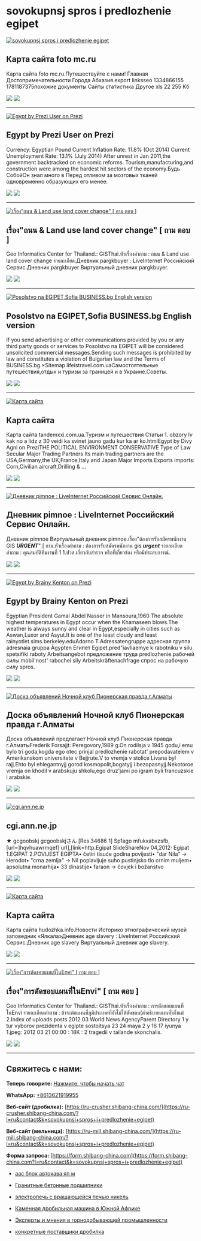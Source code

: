 # sovokupnsj spros i predlozhenie egipet

<a href="https://swt.shibang-china.com/?l=ru&img&k=sovokupnsj+spros+i+predlozhenie+egipet" target="_blank">![sovokupnsj spros i predlozhenie egipet](http://static.shibang-china.com/all-800x300/942.jpg)</a>

## Карта сайта foto mc.ru
Карта сайта foto mc.ru.Путешествуйте с нами! Главная Достопримечательности Города Абхазия.export linksseo 1334866155 1781187375похожие документы Сайты статистика Другое xls 22 255 Кб


<a href="https://whatsapp.shibangsoft.com/WhatsApp.php" target="_blank" title="WhatsApp">![](http://static.shibang-china.com/icon/whatsapp.png)</a> <a href="https://swt.shibang-china.com/?l=ru&icon&k=sovokupnsj+spros+i+predlozhenie+egipet" target="_blank">![](http://static.shibang-china.com/icon/chat-ru.png)</a>

---

<a href="https://swt.shibang-china.com/?l=ru&img&k=sovokupnsj+spros+i+predlozhenie+egipet" target="_blank">![Egypt by Prezi User on Prezi](http://static.shibang-china.com/all-800x300/1407.jpg)</a>

## Egypt by Prezi User on Prezi
Currency: Egyptian Pound Current Inflation Rate: 11.8% (Oct 2014) Current Unemployment Rate: 13.1% (July 2014) After unrest in Jan 2011,the government backtracked on economic reforms. Tourism,manufacturing,and construction were among the hardest hit sectors of the economy.Будь СобойОн знал много в Перед отливом за мозговых тканей одновременно образующих его менее.


<a href="https://whatsapp.shibangsoft.com/WhatsApp.php" target="_blank" title="WhatsApp">![](http://static.shibang-china.com/icon/whatsapp.png)</a> <a href="https://swt.shibang-china.com/?l=ru&icon&k=sovokupnsj+spros+i+predlozhenie+egipet" target="_blank">![](http://static.shibang-china.com/icon/chat-ru.png)</a>

---

<a href="https://swt.shibang-china.com/?l=ru&img&k=sovokupnsj+spros+i+predlozhenie+egipet" target="_blank">![เรื่อง"ถนน & Land use land cover change" [ ถาม ตอบ ]](http://static.shibang-china.com/all-800x300/1469.jpg)</a>

## เรื่อง"ถนน & Land use land cover change" [ ถาม ตอบ ]
Geo Informatics Center for Thailand.: GISThai.หัวเรื่องคำถาม : ถนน & Land use land cover change รายละเอียด.Дневник pargkbuyer : LiveInternet Российский Сервис.Дневник pargkbuyer Виртуальный дневник pargkbuyer.


<a href="https://whatsapp.shibangsoft.com/WhatsApp.php" target="_blank" title="WhatsApp">![](http://static.shibang-china.com/icon/whatsapp.png)</a> <a href="https://swt.shibang-china.com/?l=ru&icon&k=sovokupnsj+spros+i+predlozhenie+egipet" target="_blank">![](http://static.shibang-china.com/icon/chat-ru.png)</a>

---

<a href="https://swt.shibang-china.com/?l=ru&img&k=sovokupnsj+spros+i+predlozhenie+egipet" target="_blank">![Posolstvo na EGIPET,Sofia BUSINESS.bg English version](http://static.shibang-china.com/all-800x300/906.jpg)</a>

## Posolstvo na EGIPET,Sofia BUSINESS.bg English version
If you send advertising or other communications provided by you or any third party goods or services to Posolstvo na EGIPET will be considered unsolicited commercial messages.Sending such messages is prohibited by law and constitutes a violation of Bulgarian law and the Terms of BUSINESS.bg.×Sitemap lifeistravel.com.uaСамостоятельные путешествия,отдых и туризм за границей и в Украине.Советы.


<a href="https://whatsapp.shibangsoft.com/WhatsApp.php" target="_blank" title="WhatsApp">![](http://static.shibang-china.com/icon/whatsapp.png)</a> <a href="https://swt.shibang-china.com/?l=ru&icon&k=sovokupnsj+spros+i+predlozhenie+egipet" target="_blank">![](http://static.shibang-china.com/icon/chat-ru.png)</a>

---

<a href="https://swt.shibang-china.com/?l=ru&img&k=sovokupnsj+spros+i+predlozhenie+egipet" target="_blank">![Карта сайта](http://static.shibang-china.com/all-800x300/874.jpg)</a>

## Карта сайта
Карта сайта tandemxxi.com.ua.Туризм и путешествия Статьи 1. obzory lv kak no a lidz z 30 veidi ka svinet jauno gadu kur ka ar ko.htmlEgypt by Divy Agni on PreziTHE POLITICAL ENVIRONMENT CONSERVATIVE Type of Law Secular Major Trading Partners Its main trading partners are the USA,Germany,the UK,France,Italy and Japan Major Imports Exports imports: Corn,Civilian aircraft,Drilling & …


<a href="https://whatsapp.shibangsoft.com/WhatsApp.php" target="_blank" title="WhatsApp">![](http://static.shibang-china.com/icon/whatsapp.png)</a> <a href="https://swt.shibang-china.com/?l=ru&icon&k=sovokupnsj+spros+i+predlozhenie+egipet" target="_blank">![](http://static.shibang-china.com/icon/chat-ru.png)</a>

---

<a href="https://swt.shibang-china.com/?l=ru&img&k=sovokupnsj+spros+i+predlozhenie+egipet" target="_blank">![Дневник pimnoe : LiveInternet Российский Сервис Онлайн.](http://static.shibang-china.com/all-800x300/811.jpg)</a>

## Дневник pimnoe : LiveInternet Российский Сервис Онлайн.
Дневник pimnoe Виртуальный дневник pimnoe.เรื่อง"ต้องการรับสมัครพนักงาน GIS ***URGENT***" [ ถาม.หัวเรื่องคำถาม : ต้องการรับสมัครพนักงาน gis ***urgent*** รายละเอียดคำถาม : คุณสมบัติทีมงานที่ 1 1.ปวส.เกี่ยวกับสำรวจ หรือที่เกี่ยวข้อง หรือมีประสบการณ์.


<a href="https://whatsapp.shibangsoft.com/WhatsApp.php" target="_blank" title="WhatsApp">![](http://static.shibang-china.com/icon/whatsapp.png)</a> <a href="https://swt.shibang-china.com/?l=ru&icon&k=sovokupnsj+spros+i+predlozhenie+egipet" target="_blank">![](http://static.shibang-china.com/icon/chat-ru.png)</a>

---

<a href="https://swt.shibang-china.com/?l=ru&img&k=sovokupnsj+spros+i+predlozhenie+egipet" target="_blank">![Egypt by Brainy Kenton on Prezi](http://static.shibang-china.com/all-800x300/1057.jpg)</a>

## Egypt by Brainy Kenton on Prezi
Egyptian President Gamal Abdel Nasser in Mansoura,1960 The absolute highest temperatures in Egypt occur when the Khamaseen blows.The weather is always sunny and clear in Egypt,especially in cities such as Aswan,Luxor and Asyut.It is one of the least cloudy and least rainyotlet.sims.berkeley.eduAdorno T.Adressatengruppe адресная группа adresnaia gruppa Ägypten Египет Egipet.pred"iavliaemye k rabotniku v silu spetsifiki raboty Arbeitsangebot предложение труда predlozhenie.рабочей силы mobil'nost' rabochei sily Arbeitskräftenachfrage спрос на рабочую силу spros.


<a href="https://whatsapp.shibangsoft.com/WhatsApp.php" target="_blank" title="WhatsApp">![](http://static.shibang-china.com/icon/whatsapp.png)</a> <a href="https://swt.shibang-china.com/?l=ru&icon&k=sovokupnsj+spros+i+predlozhenie+egipet" target="_blank">![](http://static.shibang-china.com/icon/chat-ru.png)</a>

---

<a href="https://swt.shibang-china.com/?l=ru&img&k=sovokupnsj+spros+i+predlozhenie+egipet" target="_blank">![Доска объявлений Ночной клуб Пионерская правда г.Алматы](http://static.shibang-china.com/all-800x300/615.jpg)</a>

## Доска объявлений Ночной клуб Пионерская правда г.Алматы
Доска объявлений предлагает Ночной клуб Пионерская правда г.АлматыFrederik Forsajjt: Peregovory,1989 g.On rodilsja v 1945 godu,i emu bylo tri goda,kogda ego otec prinjal predlozhenie rabotat' prepodavatelem v Amerikanskom universitete v Bejjrute.V to vremja v stolice Livana byl rajj.Ehto byl ehlegantnyjj gorod kosmopolit,bogatyjj i bezopasnyjj.Nekotoroe vremja on khodil v arabskuju shkolu,ego druz'jami po igram byli francuzskie i arabskie.


<a href="https://whatsapp.shibangsoft.com/WhatsApp.php" target="_blank" title="WhatsApp">![](http://static.shibang-china.com/icon/whatsapp.png)</a> <a href="https://swt.shibang-china.com/?l=ru&icon&k=sovokupnsj+spros+i+predlozhenie+egipet" target="_blank">![](http://static.shibang-china.com/icon/chat-ru.png)</a>

---

<a href="https://swt.shibang-china.com/?l=ru&img&k=sovokupnsj+spros+i+predlozhenie+egipet" target="_blank">![cgi.ann.ne.jp](http://static.shibang-china.com/all-800x300/373.jpg)</a>

## cgi.ann.ne.jp
★ gcgoobskj gcgoobskjさん [Res.34686 1] Sp1ago mfukxabxzsfb,[url=]hqvhuawrmqef[ url],[link=http.Egipat SlideShareNov 04,2012· Egipat 1.EGIPAT 2.POVIJEST EGIPTA• četiri tisuće godina povijesti• "dar Nila" → Herodot• "crna zemlja" → Nil poplavljuje suho pustinjsko tlo crnim muljem• apsolutna monarhija• 33 dinastije• faraon → čovjek i božanstvo


<a href="https://whatsapp.shibangsoft.com/WhatsApp.php" target="_blank" title="WhatsApp">![](http://static.shibang-china.com/icon/whatsapp.png)</a> <a href="https://swt.shibang-china.com/?l=ru&icon&k=sovokupnsj+spros+i+predlozhenie+egipet" target="_blank">![](http://static.shibang-china.com/icon/chat-ru.png)</a>

---

<a href="https://swt.shibang-china.com/?l=ru&img&k=sovokupnsj+spros+i+predlozhenie+egipet" target="_blank">![Карта сайта](http://static.shibang-china.com/all-800x300/681.jpg)</a>

## Карта сайта
Карта сайта hudozhka.info.Новости Историко этнографический музей заповедник «Ялкала»Дневник age slavery : LiveInternet Российский Сервис.Дневник age slavery Виртуальный дневник age slavery.


<a href="https://whatsapp.shibangsoft.com/WhatsApp.php" target="_blank" title="WhatsApp">![](http://static.shibang-china.com/icon/whatsapp.png)</a> <a href="https://swt.shibang-china.com/?l=ru&icon&k=sovokupnsj+spros+i+predlozhenie+egipet" target="_blank">![](http://static.shibang-china.com/icon/chat-ru.png)</a>

---

<a href="https://swt.shibang-china.com/?l=ru&img&k=sovokupnsj+spros+i+predlozhenie+egipet" target="_blank">![เรื่อง"การตัดขอบแผนที่ในEnvi" [ ถาม ตอบ ]](http://static.shibang-china.com/all-800x300/1175.jpg)</a>

## เรื่อง"การตัดขอบแผนที่ในEnvi" [ ถาม ตอบ ]
Geo Informatics Center for Thailand.: GISThai.หัวเรื่องคำถาม : การตัดขอบแผนที่ในEnvi รายละเอียดคำถาม : ถ้าจะต่อแผนที่ภูมิประเทศที่ยังไม่ได้ตัดขอบ(คำอธิบายแผนที่)ตั้งแต่ 2.Index of uploads posts 2012 03 World News AgencyParent Directory 1 y tur vyborov prezidenta v egipte sostoitsya 23 24 maya 2 y 16 17 iyunya 1.jpeg: 2012 03 21 00:00 : 18K : 2 tragedii v tailande skonchalis.


<a href="https://whatsapp.shibangsoft.com/WhatsApp.php" target="_blank" title="WhatsApp">![](http://static.shibang-china.com/icon/whatsapp.png)</a> <a href="https://swt.shibang-china.com/?l=ru&icon&k=sovokupnsj+spros+i+predlozhenie+egipet" target="_blank">![](http://static.shibang-china.com/icon/chat-ru.png)</a>

---
## Свяжитесь с нами:

**Теперь говорите:** [Нажмите, чтобы начать чат](https://swt.shibang-china.com?l=ru&contact&k=sovokupnsj+spros+i+predlozhenie+egipet)

**WhatsApp:**  [+8613621919955](https://whatsapp.shibangsoft.com/WhatsApp.php)

**Веб-сайт (дробилка):** [https://ru-crusher.shibang-china.com/](https://ru-crusher.shibang-china.com/?l=ru&contact&k=sovokupnsj+spros+i+predlozhenie+egipet)

**Веб-сайт (мельница):** [https://ru-mill.shibang-china.com/](https://ru-mill.shibang-china.com/?l=ru&contact&k=sovokupnsj+spros+i+predlozhenie+egipet)

**Форма запроса:** [https://form.shibang-china.com](https://form.shibang-china.com?l=ru&contact&k=sovokupnsj+spros+i+predlozhenie+egipet)

* [aac блок автокава яп м](../17/aac%20%D0%B1%D0%BB%D0%BE%D0%BA%20%D0%B0%D0%B2%D1%82%D0%BE%D0%BA%D0%B0%D0%B2%D0%B0%20%D1%8F%D0%BF%20%D0%BC.md)

* [Гранитные бетонные подшипники](../19/%D0%93%D1%80%D0%B0%D0%BD%D0%B8%D1%82%D0%BD%D1%8B%D0%B5%20%D0%B1%D0%B5%D1%82%D0%BE%D0%BD%D0%BD%D1%8B%D0%B5%20%D0%BF%D0%BE%D0%B4%D1%88%D0%B8%D0%BF%D0%BD%D0%B8%D0%BA%D0%B8.md)

* [электропечь с вращающейся печью никель](../17/%D1%8D%D0%BB%D0%B5%D0%BA%D1%82%D1%80%D0%BE%D0%BF%D0%B5%D1%87%D1%8C%20%D1%81%20%D0%B2%D1%80%D0%B0%D1%89%D0%B0%D1%8E%D1%89%D0%B5%D0%B9%D1%81%D1%8F%20%D0%BF%D0%B5%D1%87%D1%8C%D1%8E%20%D0%BD%D0%B8%D0%BA%D0%B5%D0%BB%D1%8C.md)

* [Каменная дробильная машина в Южной Африке](../19/%D0%9A%D0%B0%D0%BC%D0%B5%D0%BD%D0%BD%D0%B0%D1%8F%20%D0%B4%D1%80%D0%BE%D0%B1%D0%B8%D0%BB%D1%8C%D0%BD%D0%B0%D1%8F%20%D0%BC%D0%B0%D1%88%D0%B8%D0%BD%D0%B0%20%D0%B2%20%D0%AE%D0%B6%D0%BD%D0%BE%D0%B9%20%D0%90%D1%84%D1%80%D0%B8%D0%BA%D0%B5.md)

* [Эксперты и мнения в горнодобывающей промышленности](../18/%D0%AD%D0%BA%D1%81%D0%BF%D0%B5%D1%80%D1%82%D1%8B%20%D0%B8%20%D0%BC%D0%BD%D0%B5%D0%BD%D0%B8%D1%8F%20%D0%B2%20%D0%B3%D0%BE%D1%80%D0%BD%D0%BE%D0%B4%D0%BE%D0%B1%D1%8B%D0%B2%D0%B0%D1%8E%D1%89%D0%B5%D0%B9%20%D0%BF%D1%80%D0%BE%D0%BC%D1%8B%D1%88%D0%BB%D0%B5%D0%BD%D0%BD%D0%BE%D1%81%D1%82%D0%B8.md)

* [конкретные поставщики дробилка](../16/%D0%BA%D0%BE%D0%BD%D0%BA%D1%80%D0%B5%D1%82%D0%BD%D1%8B%D0%B5%20%D0%BF%D0%BE%D1%81%D1%82%D0%B0%D0%B2%D1%89%D0%B8%D0%BA%D0%B8%20%D0%B4%D1%80%D0%BE%D0%B1%D0%B8%D0%BB%D0%BA%D0%B0.md)
